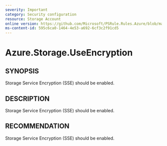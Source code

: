 ```yaml
---
severity: Important
category: Security configuration
resource: Storage Account
online version: https://github.com/Microsoft/PSRule.Rules.Azure/blob/master/docs/rules/en/Azure.Storage.UseEncryption.md
ms-content-id: 595c6ca0-1464-4e53-a692-6cf3c2f91cd5
---
```


# Azure.Storage.UseEncryption

## SYNOPSIS

Storage Service Encryption (SSE) should be enabled.

## DESCRIPTION

Storage Service Encryption (SSE) should be enabled.

## RECOMMENDATION

Storage Service Encryption (SSE) should be enabled.
